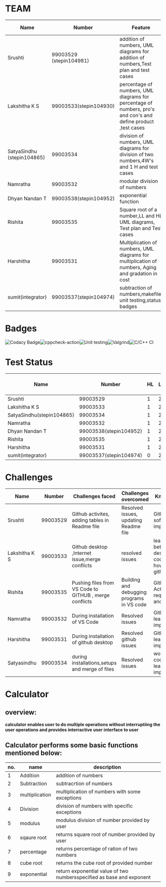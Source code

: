 # **TEAM**
|       Name  |     Number          |           Feature         | Issues Raised | Issues Resolved|
|-------------|---------------------|---------------------------|---------------|----------------|
|        Srushti   | 99003529 (stepin104981)           |  addition of numbers, UML diagrams for addition of numbers,Test plan and test cases      |            3|2|
|Lakshitha K S | 99003533(stepin104930) | percentage of numbers, UML diagrams for percentage of numbers, pro's and con's and define product ,test cases|1|1|
|        SatyaSindhu (stepin104865)  | 99003534            |  division of numbers, UML diagrams for division of two numbers,4W's and 1 H and test cases    |            1 |1               |
|        Namratha      | 99003532             | modular division of numbers| 1           |1             |
|Dhyan Nandan T |99003538(stepin104952)|exponential function|1|1|
|Rishita |99003535|Square root of a number,LL and HL UML diagrams, Test plan and Test cases |1|1|
|Harshitha|99003531| Multiplication of numbers, UML diagrams for multiplication of numbers, Aging and gradation in cost|1|1|
|sumit(integrator)|99003537(stepin104974)|subtraction of numbers,makefile, unit testing,status badges |1|(still open)|
# Badges
![Codacy Badge](https://api.codacy.com/project/badge/Grade/96d204721e344ad0b46de009c2b5e619)![cppcheck-action](https://github.com/99003537/Calculator/workflows/cppcheck-action/badge.svg)![Unit testing](https://github.com/99003537/Calculator/workflows/Unit%20testing/badge.svg)![Valgrind](https://github.com/99003537/Calculator/workflows/Valgrind/badge.svg)![C/C++ CI](https://github.com/99003537/Calculator/workflows/C/C++%20CI/badge.svg)
# **Test Status**
|       Name  |     Number  |       HL    |     LL       |Test cases passed | Test cases failed|
|-------------|------------ |-------------|--------------|------------------|------------------|
|    Srushti  | 99003529 |    1         |  2               |        2|0|
| Lakshitha K S | 99003533 | 1 | 2 | 2 | 0|
|    SatyaSindhu(stepin104865)  | 99003534 |    1         |  2               |        2|0|
|   Namratha   |99003532    |    1          |2| 2|0|
|Dhyan Nandan T|99003538(stepin104952)|1|2|2|0|
|Rishita       |99003535|1|2|2|0|
|Harshitha | 99003531|1|2|2|0|
|sumit(integrator)|99003537(stepin104974)|0|2|2|0||2|0||
# **Challenges**
|       Name  |     Number  |Challenges faced| Challenges overcomed|Knowledge gained|
|-------------|------------ |----------------|---------------------|------------------|
|    Srushti  | 99003529 |Github activites, adding tables in Readme file|Resolved issues, updating Readme file| Github learning, software design and implementation|
| Lakshitha K S | 99003533 | Github desktop ,Internet issue,merge conflicts | resolved issues | learned to integrate between github desktop and vs code and learned how to clone in github | 
|Rishita|99003535|Pushing files from VS Code to GITHUB , merge conflicts|Building and debugging programs in VS code|Github Activities,Software requirements,design and implementation.|
|Namratha |99003532|During installation of VS Code|Resolved issues| Github learning,SDLC implementation|
|Harshitha |99003531|During installation of github desktop|Resolved github issues| Github learning,SDLC implementation|
|Satyasindhu |99003534|during installations,setups and merge of files|Resolved issues | working with team coordination,Github learning,SDLC implementation|
# Calculator
## overview:
**calculator enables user to do multiple operations without interruptiing the user operations and  provides interractive user interface to user**
##  Calculator performs some basic functions mentioned below:
|       no.   |     name          |                 description                   |
|-------------|-------------------|-----------------------------------------------|
|        1    | Addition          |  addition of numbers                          |
|        2    | Subtraction       | subtracrtion of numbers                       |
|        3    | multiplication    | multiplication of numbers with some exceptions|
|        4    | Division          | division of numbers with specific exceptions  |
|        5    | modulus           | modulus division of number provided by user   |
|        6    | sqaure root       | returns square root of number provided by user|
|        7    | percentage        | returns percentage of ration of two numbers   |
|        8    | cube root         | returns the cube root of provided number      |
|        9    | exponential       | return exponential value of two numbersspecified as base and exponent|





